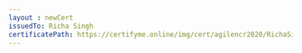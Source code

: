 ```yaml
--- 
layout : newCert 
issuedTo: Richa Singh 
certificatePath: https://certifyme.online/img/cert/agilencr2020/RichaSingh_87534.png
--- 
```

